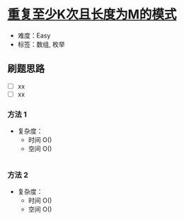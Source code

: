 # [重复至少K次且长度为M的模式](https://leetcode-cn.com/problems/detect-pattern-of-length-m-repeated-k-or-more-times/)

- 难度：Easy
- 标签：数组, 枚举

## 刷题思路

- [ ] xx
- [ ] xx

### 方法 1

- 复杂度：
    - 时间 O()
    - 空间 O()

``` js

```

### 方法 2

- 复杂度：
    - 时间 O()
    - 空间 O()

``` js

```
